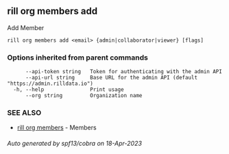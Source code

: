 ## rill org members add

Add Member

```
rill org members add <email> {admin|collaborator|viewer} [flags]
```

### Options inherited from parent commands

```
      --api-token string   Token for authenticating with the admin API
      --api-url string     Base URL for the admin API (default "https://admin.rilldata.io")
  -h, --help               Print usage
      --org string         Organization name
```

### SEE ALSO

* [rill org members](rill_org_members.md)	 - Members

###### Auto generated by spf13/cobra on 18-Apr-2023
